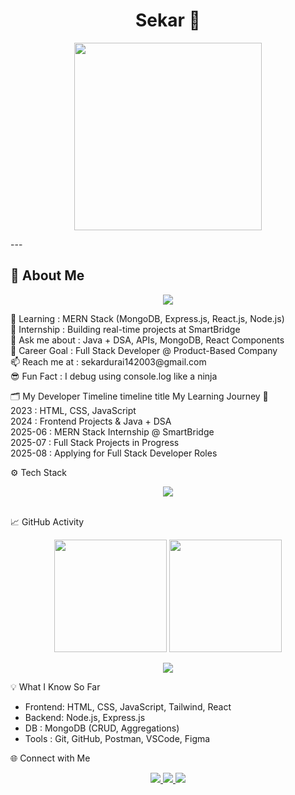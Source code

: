 <h1 align="center">
 Sekar 👋
</h1>


<p align="center">
  <img src="https://media.giphy.com/media/qgQUggAC3Pfv687qPC/giphy.gif" width="300px" />
</p>
---

## 🧠 About Me
<p align="center">
  <img src="https://readme-typing-svg.demolab.com/?lines=I'm+a+Frontend+Developer;JavaScript+Enthusiast;React+Builder;Creative+Coder&font=Fira+Code&center=true&width=440&height=45&color=00FFFF&vCenter=true&pause=1000&size=22" />
</p>
🌱 Learning      : MERN Stack (MongoDB, Express.js, React.js, Node.js) <br/>
🔭 Internship    : Building real-time projects at SmartBridge <br/>
💬 Ask me about  : Java + DSA, APIs, MongoDB, React Components <br/>
🎯 Career Goal   : Full Stack Developer @ Product-Based Company <br/>
📫 Reach me at   : sekardurai142003@gmail.com <br/>
😎 Fun Fact      : I debug using console.log like a ninja <br/>

🗂️ My Developer Timeline
timeline
  title My Learning Journey 🚀 <br/>
  2023 : HTML, CSS, JavaScript <br/>
  2024 : Frontend Projects & Java + DSA <br/>
  2025-06 : MERN Stack Internship @ SmartBridge <br/>
  2025-07 : Full Stack Projects in Progress<br/>
  2025-08 : Applying for Full Stack Developer Roles<br/>

⚙️ Tech Stack
<p align="center"> <img src="https://skillicons.dev/icons?i=html,css,js,react,nodejs,express,mongodb,java,git,github,tailwind,vscode,figma" /> </p>
<br/>
📈 GitHub Activity
<p align="center"> <img src="https://github-readme-stats.vercel.app/api?username=sekar200309&show_icons=true&theme=tokyonight" height="180px"/> <img src="https://github-readme-streak-stats.herokuapp.com?user=sekar200309&theme=tokyonight" height="180px"/> </p>

<p align="center"> <img src="https://github-readme-activity-graph.vercel.app/graph?username=sekar200309&theme=react-dark&area=true&hide_border=true" /> </p>

💡 What I Know So Far
- Frontend: HTML, CSS, JavaScript, Tailwind, React
- Backend: Node.js, Express.js
- DB      : MongoDB (CRUD, Aggregations)
- Tools   : Git, GitHub, Postman, VSCode, Figma

🌐 Connect with Me
<p align="center"> <a href="https://linkedin.com/in/sekar-d" target="_blank"> <img src="https://img.shields.io/badge/LinkedIn-0A66C2?style=for-the-badge&logo=linkedin&logoColor=white" /> </a> <a href="mailto:sekar200309@gmail.com"> <img src="https://img.shields.io/badge/Gmail-D14836?style=for-the-badge&logo=gmail&logoColor=white" /> </a> <a href="https://github.com/sekar200309" target="_blank"> <img src="https://img.shields.io/badge/GitHub-181717?style=for-the-badge&logo=github&logoColor=white" /> </a> </p>


